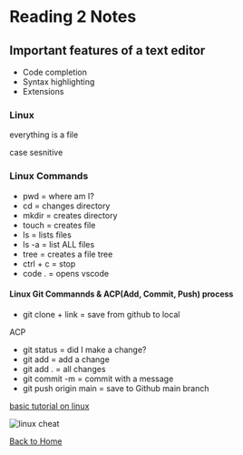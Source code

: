 # Reading 2 Notes

## Important features of a text editor

- Code completion
- Syntax
highlighting
- Extensions

### Linux

everything is a file

case sesnitive

### Linux Commands

- pwd = where am I?
- cd = changes directory
- mkdir = creates directory
- touch = creates file
- ls = lists files
- ls -a = list ALL files
- tree = creates a file tree
- ctrl + c = stop
- code . = opens vscode

#### Linux Git Commannds & ACP(Add, Commit, Push) process

- git clone + link = save from github to local

ACP

- git status = did I make a change?
- git add = add a change
- git add . = all changes
- git commit -m = commit with a message
- git push origin main = save to Github main branch

[basic tutorial on linux](https://ryanstutorials.net/linuxtutorial/aboutfiles.php)

![linux cheat](https://user-images.githubusercontent.com/103235685/191307806-8b023eb3-6eb7-4b4b-8a1a-ada7f0bf4d61.PNG)

[Back to Home](../README.md)
